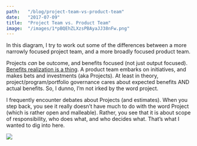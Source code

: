 ```yaml
---
path:	"/blog/project-team-vs-product-team"
date:	"2017-07-09"
title:	"Project Team vs. Product Team"
image:	"/images/1*pBQEhZLXzsPBAyaJJ38nFw.png"
---
```


In this diagram, I try to work out some of the differences between a more narrowly focused project team, and a more broadly focused product team.

Projects *can* be outcome, and benefits focused (not just output focused). [Benefits realization is a thing](https://en.wikipedia.org/wiki/Benefits_realisation_management). A product team embarks on initiatives, and makes bets and investments (aka Projects). At least in theory, project/program/portfolio governance cares about expected benefits AND actual benefits. So, I dunno, I’m not irked by the word project.

I frequently encounter debates about Projects (and estimates). When you step back, you see it really doesn’t have much to do with the word Project (which is rather open and malleable). Rather, you see that it is about scope of responsibility, who does what, and who decides what. That’s what I wanted to dig into here.

![](/images/1*pBQEhZLXzsPBAyaJJ38nFw.png)